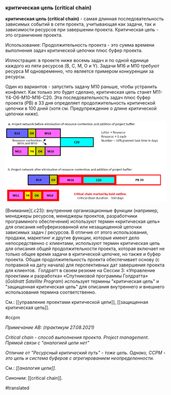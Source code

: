 ### критическая цепь (critical chain)

**критическая цепь (critical chain)** - самая длинная последовательность зависимых событий в сети проекта, учитывающая как задачи, так и зависимости ресурсов при завершении проекта. Критическая цепь - это ограничение проекта.

Использование: Продолжительность проекта - это сумма времени выполнения задач критической цепочки плюс буфер проекта.

Иллюстрация: в проекте ниже восемь задач и по одной единице каждого из пяти ресурсов (B, C, M, O и Y). Задачи M16 и M10 требуют ресурса M одновременно, что является примером конкуренции за ресурсы.

Один из вариантов - запустить задачу M10 раньше, чтобы устранить конфликт. Как только это будет сделано, критическая цепь станет M11-Y4-O6-M10-M16-C20. Эта последовательность задач плюс буфер проекта (PB) в 33 дня определяет продолжительность критической цепочки в 100 дней (хотя см. Предупреждение о длине критической цепочки ниже).

![](images/image32.png)

[Внимание]{.c23}: внутренние организационные функции (например, менеджеры ресурсов, менеджеры проектов, разработчики программного обеспечения) используют термин «критическая цепь» для описания небуферизованной или незащищенной цепочки зависимых задач / ресурсов. В отличие от этого использования, продажи, маркетинг и другие функции, которые имеют дело непосредственно с клиентами, используют термин критическая цепь для описания общей продолжительности проекта, которая включает не только общее время задачи в критической цепочке, но также и буфер проекта. Общая продолжительность проекта обеспечивает основу (с поправкой на дату начала) для перспективных дат завершения проекта для клиентов.  Голдратт в своем резюме на Сессии 3: «Управление проектами и разработка» «Спутниковой программы Голдратта» (*Goldratt Satellite Program*) использует термины "критическая цепь" и "защищенная критическая цепь" для описания внутреннего и внешнего использования термина соответственно.

См.: [[управление проектами критической цепи]], [[защищенная критическая цепь]].

#ccpm

*Примечание АВ: (практикум 27.08.2021)*

*Critical chain - способ выполнения проекта. Project management. Прямой связи с "аналогией цепи нет"*

*Отличие от "Ресурсный критический путь" - тоже цепь. Однако, CCPM - это цепь и система буферов с агрегированием неопределенности.*

См.: *[[аналогия цепи]]*.

Синоним: [[critical chain]].

#translated
